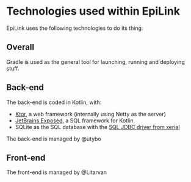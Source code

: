 # Technologies used within EpiLink

EpiLink uses the following technologies to do its thing:

## Overall

Gradle is used as the general tool for launching, running and deploying stuff.

## Back-end

The back-end is coded in Kotlin, with:

* [Ktor](https://ktor.io), a web framework (internally using Netty as the
  server)
* [JetBrains Exposed](https://github.com/jetbrains/exposed), a SQL framework for
  Kotlin.
* SQLite as the SQL database with the
  [SQL JDBC driver from xerial](https://github.com/xerial/sqlite-jdbc)

The back-end is managed by @utybo

## Front-end

The front-end is managed by @Litarvan
